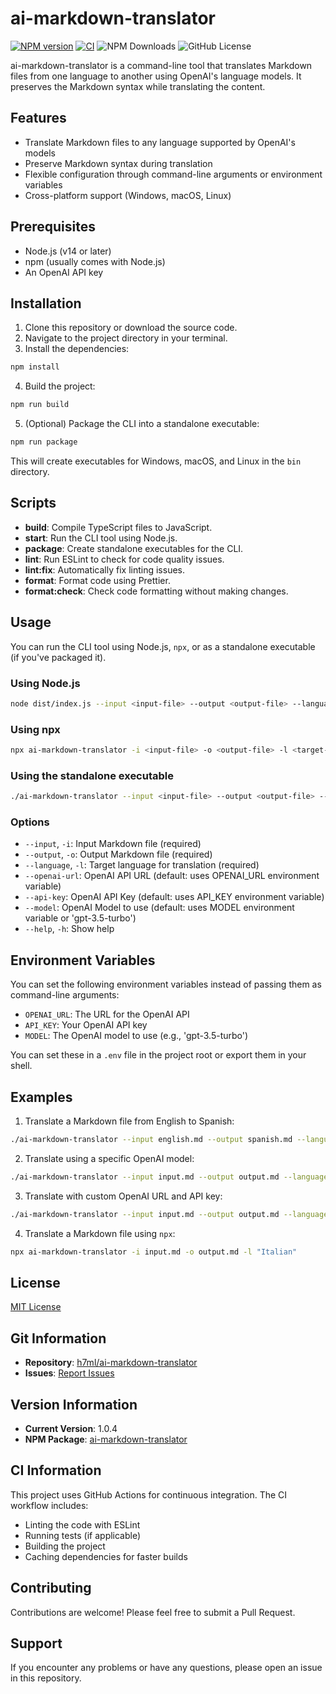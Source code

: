 # ai-markdown-translator

[![NPM version](https://img.shields.io/npm/v/ai-markdown-translator.svg?style=flat)](https://www.npmjs.org/package/ai-markdown-translator)
[![CI](https://github.com/h7ml/ai-markdown-translator/actions/workflows/ci.yml/badge.svg)](https://github.com/h7ml/ai-markdown-translator/actions/workflows/ci.yml)
![NPM Downloads](https://img.shields.io/npm/dw/ai-markdown-translator)
![GitHub License](https://img.shields.io/github/license/h7ml/ai-markdown-translator)

ai-markdown-translator is a command-line tool that translates Markdown files from one language to another using OpenAI's language models. It preserves the Markdown syntax while translating the content.

## Features

- Translate Markdown files to any language supported by OpenAI's models
- Preserve Markdown syntax during translation
- Flexible configuration through command-line arguments or environment variables
- Cross-platform support (Windows, macOS, Linux)

## Prerequisites

- Node.js (v14 or later)
- npm (usually comes with Node.js)
- An OpenAI API key

## Installation

1. Clone this repository or download the source code.
2. Navigate to the project directory in your terminal.
3. Install the dependencies:

```bash
npm install
```

4. Build the project:

```bash
npm run build
```

5. (Optional) Package the CLI into a standalone executable:

```bash
npm run package
```

This will create executables for Windows, macOS, and Linux in the `bin` directory.

## Scripts

- **build**: Compile TypeScript files to JavaScript.
- **start**: Run the CLI tool using Node.js.
- **package**: Create standalone executables for the CLI.
- **lint**: Run ESLint to check for code quality issues.
- **lint:fix**: Automatically fix linting issues.
- **format**: Format code using Prettier.
- **format:check**: Check code formatting without making changes.

## Usage

You can run the CLI tool using Node.js, `npx`, or as a standalone executable (if you've packaged it).

### Using Node.js

```bash
node dist/index.js --input <input-file> --output <output-file> --language <target-language> [options]
```

### Using npx

```bash
npx ai-markdown-translator -i <input-file> -o <output-file> -l <target-language> [options]
```

### Using the standalone executable

```bash
./ai-markdown-translator --input <input-file> --output <output-file> --language <target-language> [options]
```

### Options

- `--input`, `-i`: Input Markdown file (required)
- `--output`, `-o`: Output Markdown file (required)
- `--language`, `-l`: Target language for translation (required)
- `--openai-url`: OpenAI API URL (default: uses OPENAI_URL environment variable)
- `--api-key`: OpenAI API Key (default: uses API_KEY environment variable)
- `--model`: OpenAI Model to use (default: uses MODEL environment variable or 'gpt-3.5-turbo')
- `--help`, `-h`: Show help

## Environment Variables

You can set the following environment variables instead of passing them as command-line arguments:

- `OPENAI_URL`: The URL for the OpenAI API
- `API_KEY`: Your OpenAI API key
- `MODEL`: The OpenAI model to use (e.g., 'gpt-3.5-turbo')

You can set these in a `.env` file in the project root or export them in your shell.

## Examples

1. Translate a Markdown file from English to Spanish:

```bash
./ai-markdown-translator --input english.md --output spanish.md --language "Spanish"
```

2. Translate using a specific OpenAI model:

```bash
./ai-markdown-translator --input input.md --output output.md --language "French" --model "gpt-4"
```

3. Translate with custom OpenAI URL and API key:

```bash
./ai-markdown-translator --input input.md --output output.md --language "German" --openai-url "https://api.302.ai/v1/chat/completions" --api-key "sk-302-api-key"
```

4. Translate a Markdown file using `npx`:

```bash
npx ai-markdown-translator -i input.md -o output.md -l "Italian"
```

## License

[MIT License](LICENSE)

## Git Information

- **Repository**: [h7ml/ai-markdown-translator](https://github.com/h7ml/ai-markdown-translator)
- **Issues**: [Report Issues](https://github.com/h7ml/ai-markdown-translator/issues)

## Version Information

- **Current Version**: 1.0.4
- **NPM Package**: [ai-markdown-translator](https://www.npmjs.com/package/ai-markdown-translator)

## CI Information

This project uses GitHub Actions for continuous integration. The CI workflow includes:

- Linting the code with ESLint
- Running tests (if applicable)
- Building the project
- Caching dependencies for faster builds

## Contributing

Contributions are welcome! Please feel free to submit a Pull Request.

## Support

If you encounter any problems or have any questions, please open an issue in this repository.
